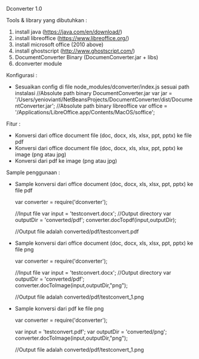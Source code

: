 Dconverter 1.0

Tools & library yang dibutuhkan :
1. install java (https://java.com/en/download/)
2. install libreoffice (https://www.libreoffice.org/)
3. install microsoft office (2010 above)
4. install ghostscript (http://www.ghostscript.com/)
5. DocumentConverter Binary (DocumenConverter.jar + libs)
6. dconverter module

Konfigurasi :
- Sesuaikan config di file node_modules/dconverter/index.js sesuai path instalasi
//Absolute path binary DocumentConverter.jar
var jar = '/Users/yeniovianti/NetBeansProjects/DocumentConverter/dist/DocumentConverter.jar';
//Absolute path binary libreoffice
var office = '/Applications/LibreOffice.app/Contents/MacOS/soffice';


Fitur :
- Konversi dari office document file (doc, docx, xls, xlsx, ppt, pptx) ke file pdf
- Konversi dari office document file (doc, docx, xls, xlsx, ppt, pptx) ke image (png atau jpg)
- Konversi dari pdf ke image (png atau jpg)

Sample penggunaan :
- Sample konversi dari office document (doc, docx, xls, xlsx, ppt, pptx) ke file pdf

    var converter = require('dconverter');

    //Input file
    var input = 'testconvert.docx';
    //Output directory
    var outputDir = 'converted/pdf';
    converter.docTopdf(input,outputDir);
    
    //Output file adalah converted/pdf/testconvert.pdf
    
- Sample konversi dari office document (doc, docx, xls, xlsx, ppt, pptx) ke file png

    var converter = require('dconverter');
    
    //Input file
    var input = 'testconvert.docx';
    //Output directory
    var outputDir = 'converted/pdf';
    converter.docToImage(input,outputDir,"png");
    
    //Output file adalah converted/pdf/testconvert_1.png    
    
- Sample konversi dari pdf ke file png

    var converter = require('dconverter');
    
    var input = 'testconvert.pdf';
    var outputDir = 'converted/png';
    converter.docToImage(input,outputDir,"png");
    
    //Output file adalah converted/pdf/testconvert_1.png    

